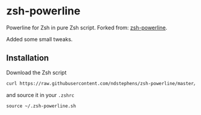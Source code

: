 # zsh-powerline

Powerline for Zsh in pure Zsh script. Forked from: [zsh-powerline](https://github.com/riobard/zsh-powerline/).

Added some small tweaks.

## Installation

Download the Zsh script

```sh
curl https://raw.githubusercontent.com/ndstephens/zsh-powerline/master/zsh-powerline.sh > ~/.zsh-powerline.sh
```

and source it in your `.zshrc`

```
source ~/.zsh-powerline.sh
```
